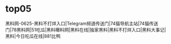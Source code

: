 # top05
黑料网-0625-黑料不打烊入口|Telegram频道传送门|74猫导航主站|74猫传送门|78黑料网|51吃瓜|黑料曝料网|黑料在线|独家黑料|黑料不打烊入口|黑料大事记|黑料|今日吃瓜在线|881比鸭
